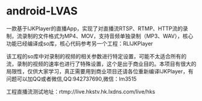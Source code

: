 # android-LVAS
一款基于IJKPlayer的直播App，实现了对直播流RTSP、RTMP、HTTP流的录制，流录制的文件格式为MP4、MOV，支持音频单独录制（MP3、WAV），核心功能已经编译成so库，核心代码参考另一个工程：RLIJKPlayer

该工程的so库中对录制的视频的相关参数进行特定设置，可能不太适合所有的流，录制的视频的速率也进行了特殊设置，这个是出于商业目的。本项目有很大的局限性，仅供大家学习，真正需要用到商业项目还请各位重新编译IJKPlayer，有问题可以加QQ或者微信,QQ:942737690,微信：lm3515

工程直播流测试地址：rtmp://live.hkstv.hk.lxdns.com/live/hks
